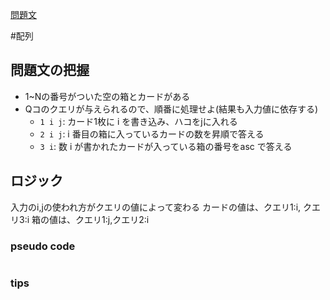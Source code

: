 [問題文](https://atcoder.jp/contests/abc298/tasks/abc298_c)

#配列

## 問題文の把握

- 1~Nの番号がついた空の箱とカードがある
- Qコのクエリが与えられるので、順番に処理せよ(結果も入力値に依存する)
  - `1 i j`: カード1枚に i を書き込み、ハコをjに入れる
  - `2 i j`: i 番目の箱に入っているカードの数を昇順で答える
  - `3 i`: 数 i が書かれたカードが入っている箱の番号をasc で答える 

## ロジック

入力のi,jの使われ方がクエリの値によって変わる
カードの値は、クエリ1:i, クエリ3:i
箱の値は、クエリ1:j,クエリ2:i




### pseudo code


```
```

### tips


